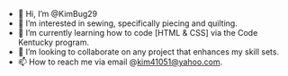 - 👋 Hi, I’m @KimBug29
- 👀 I’m interested in sewing, specifically piecing and quilting.
- 🌱 I’m currently learning how to code [HTML & CSS] via the Code Kentucky program.
- 💞️ I’m looking to collaborate on any project that enhances my skill sets.
- 📫 How to reach me via email @kim41051@yahoo.com.

<!---
KimBug29/KimBug29 is a ✨ special ✨ repository because its `README.md` (this file) appears on your GitHub profile.
You can click the Preview link to take a look at your changes.
--->
